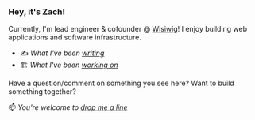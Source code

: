 ### Hey, it's Zach!

Currently, I'm lead engineer & cofounder @ [Wisiwig](https://wisiwig.co)! 
I enjoy building web applications and software infrastructure.

- ✍️ *What I've been [writing](https://zachh.me/blog)*
- 🏗️ *What I've been [working on](https://zachh.me/projects)*

Have a question/comment on something you see here? Want to build something together?

📫 *You're welcome to [drop me a line](mailto:zach@zachh.me)*
